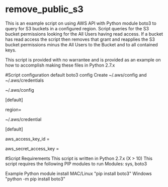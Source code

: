 # remove_public_s3

This is an example script on using AWS API with Python module boto3 to query for S3 buckets in a configured region.
Script queries for the S3 bucket permissions looking for the All Users having read access. If a bucket has read access
the script then removes that grant and reapplies the S3 bucket permissions minus the All Users to the Bucket and to all
contained keys.

This script is provided with no warrantee and is provided as an example on how to accomplish making these files in Python 2.7.x

#Script configuration
default boto3 config
Create ~/.aws/config and ~/.aws/credentials

~/.aws/config

[default]

region=

~/.aws/credential

[default]

aws_access_key_id =

aws_secret_access_key =


#Script Requirements
This script is written in Python 2.7.x (X > 10)
This script requires the following PIP modules to run
Modules: sys, boto3

Example Python module install
MAC/Linux "pip install boto3"
Windows "python -m pip install boto3"
